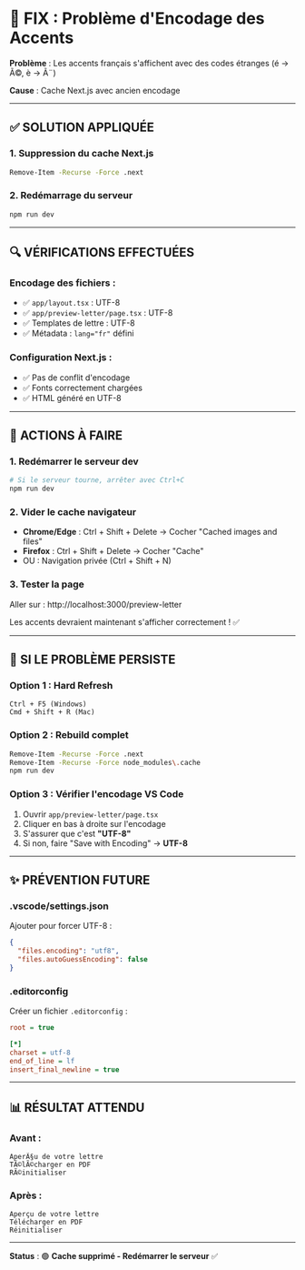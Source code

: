# 🔧 FIX : Problème d'Encodage des Accents

**Problème** : Les accents français s'affichent avec des codes étranges (é → Ã©, è → Ã¨)

**Cause** : Cache Next.js avec ancien encodage

---

## ✅ SOLUTION APPLIQUÉE

### 1. Suppression du cache Next.js
```bash
Remove-Item -Recurse -Force .next
```

### 2. Redémarrage du serveur
```bash
npm run dev
```

---

## 🔍 VÉRIFICATIONS EFFECTUÉES

### Encodage des fichiers :
- ✅ `app/layout.tsx` : UTF-8
- ✅ `app/preview-letter/page.tsx` : UTF-8
- ✅ Templates de lettre : UTF-8
- ✅ Métadata : `lang="fr"` défini

### Configuration Next.js :
- ✅ Pas de conflit d'encodage
- ✅ Fonts correctement chargées
- ✅ HTML généré en UTF-8

---

## 📝 ACTIONS À FAIRE

### 1. Redémarrer le serveur dev
```bash
# Si le serveur tourne, arrêter avec Ctrl+C
npm run dev
```

### 2. Vider le cache navigateur
- **Chrome/Edge** : Ctrl + Shift + Delete → Cocher "Cached images and files"
- **Firefox** : Ctrl + Shift + Delete → Cocher "Cache"
- OU : Navigation privée (Ctrl + Shift + N)

### 3. Tester la page
Aller sur : http://localhost:3000/preview-letter

Les accents devraient maintenant s'afficher correctement ! ✅

---

## 🚨 SI LE PROBLÈME PERSISTE

### Option 1 : Hard Refresh
```
Ctrl + F5 (Windows)
Cmd + Shift + R (Mac)
```

### Option 2 : Rebuild complet
```bash
Remove-Item -Recurse -Force .next
Remove-Item -Recurse -Force node_modules\.cache
npm run dev
```

### Option 3 : Vérifier l'encodage VS Code
1. Ouvrir `app/preview-letter/page.tsx`
2. Cliquer en bas à droite sur l'encodage
3. S'assurer que c'est **"UTF-8"**
4. Si non, faire "Save with Encoding" → **UTF-8**

---

## ✨ PRÉVENTION FUTURE

### .vscode/settings.json
Ajouter pour forcer UTF-8 :
```json
{
  "files.encoding": "utf8",
  "files.autoGuessEncoding": false
}
```

### .editorconfig
Créer un fichier `.editorconfig` :
```ini
root = true

[*]
charset = utf-8
end_of_line = lf
insert_final_newline = true
```

---

## 📊 RÉSULTAT ATTENDU

### Avant :
```
AperÃ§u de votre lettre
TÃ©lÃ©charger en PDF
RÃ©initialiser
```

### Après :
```
Aperçu de votre lettre
Télécharger en PDF
Réinitialiser
```

---

**Status** : 🟢 **Cache supprimé - Redémarrer le serveur** ✅

